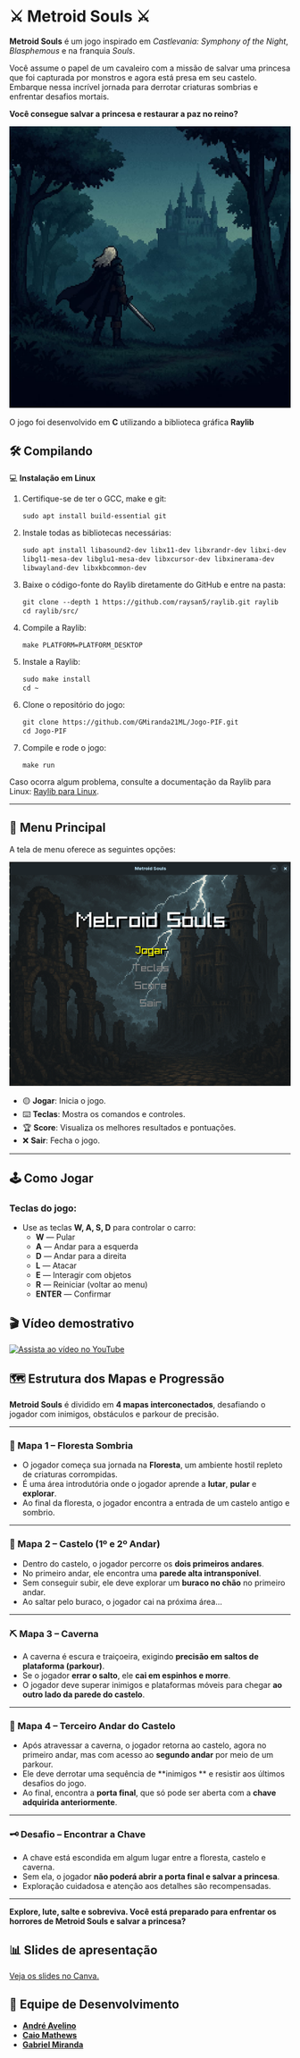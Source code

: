 # ⚔️ **Metroid Souls** ⚔️

**Metroid Souls** é um jogo inspirado em *Castlevania: Symphony of the Night*, *Blasphemous* e na franquia *Souls*.

Você assume o papel de um cavaleiro com a missão de salvar uma princesa que foi capturada por monstros e agora está presa em seu castelo.  
Embarque nessa incrível jornada para derrotar criaturas sombrias e enfrentar desafios mortais.

**Você consegue salvar a princesa e restaurar a paz no reino?**


![Jogo](assets\backgroundCutScene\cutSceneBackground.png)

O jogo foi desenvolvido em **C** utilizando a biblioteca gráfica **Raylib**

 ## 🛠️ Compilando

💻 **Instalação em Linux**

1. Certifique-se de ter o GCC, make e git:
   ```
   sudo apt install build-essential git
   ```

2. Instale todas as bibliotecas necessárias:
   ```
   sudo apt install libasound2-dev libx11-dev libxrandr-dev libxi-dev libgl1-mesa-dev libglu1-mesa-dev libxcursor-dev libxinerama-dev libwayland-dev libxkbcommon-dev
   ```

3. Baixe o código-fonte do Raylib diretamente do GitHub e entre na pasta:
   ```
   git clone --depth 1 https://github.com/raysan5/raylib.git raylib
   cd raylib/src/
   ```

4. Compile a Raylib:
   ```
   make PLATFORM=PLATFORM_DESKTOP
   ```

5. Instale a Raylib:
   ```
   sudo make install
   cd ~
   ```

6. Clone o repositório do jogo:
   ```
   git clone https://github.com/GMiranda21ML/Jogo-PIF.git
   cd Jogo-PIF
   ```

7. Compile e rode o jogo:
   ```
   make run
   ```



Caso ocorra algum problema, consulte a documentação da Raylib para Linux: [Raylib para Linux](https://github.com/raysan5/raylib/wiki/Working-on-GNU-Linux).


---

## 📜 Menu Principal

A tela de menu oferece as seguintes opções:

![Menu](assets\img\menujogo.png)

- 🟡 **Jogar**: Inicia o jogo.
- ⌨️ **Teclas**: Mostra os comandos e controles.
- 🏆 **Score**: Visualiza os melhores resultados e pontuações.
- ❌ **Sair**: Fecha o jogo.

---

## 🕹️ Como Jogar

### Teclas do jogo:

- Use as teclas **W, A, S, D** para controlar o carro:
  - **W** — Pular
  - **A** — Andar para a esquerda
  - **D** — Andar para a direita
  - **L** — Atacar
  - **E** — Interagir com objetos
  - **R** — Reiniciar (voltar ao menu)
  - **ENTER** — Confirmar 


## 🎬 Vídeo demostrativo

[![Assista ao vídeo no YouTube](https://img.youtube.com/vi/CFFP_qnYuyY/maxresdefault.jpg)](https://youtu.be/CFFP_qnYuyY)

## 🗺️ Estrutura dos Mapas e Progressão

**Metroid Souls** é dividido em **4 mapas interconectados**, desafiando o jogador com inimigos, obstáculos e parkour de precisão.

---

### 🌲 Mapa 1 – Floresta Sombria

- O jogador começa sua jornada na **Floresta**, um ambiente hostil repleto de criaturas corrompidas.
- É uma área introdutória onde o jogador aprende a **lutar**, **pular** e **explorar**.
- Ao final da floresta, o jogador encontra a entrada de um castelo antigo e sombrio.

---

### 🏰 Mapa 2 – Castelo (1º e 2º Andar)

- Dentro do castelo, o jogador percorre os **dois primeiros andares**.
- No primeiro andar, ele encontra uma **parede alta intransponível**.
- Sem conseguir subir, ele deve explorar um **buraco  no chão** no primeiro andar.
- Ao saltar pelo buraco, o jogador cai na próxima área...

---

### ⛏️ Mapa 3 – Caverna

- A caverna é escura e traiçoeira, exigindo **precisão em saltos de plataforma (parkour)**.
- Se o jogador **errar o salto**, ele **cai em espinhos e morre**.
- O jogador deve superar inimigos e plataformas móveis para chegar **ao outro lado da parede do castelo**.

---

### 🏯 Mapa 4 – Terceiro Andar do Castelo

- Após atravessar a caverna, o jogador retorna ao castelo, agora no primeiro andar, mas com acesso ao **segundo andar** por meio de um parkour.
- Ele deve derrotar uma sequência de **inimigos ** e resistir aos últimos desafios do jogo.
- Ao final, encontra a **porta final**, que só pode ser aberta com a **chave adquirida anteriormente**.

---

### 🗝️ Desafio  – Encontrar a Chave

- A chave está escondida em algum lugar entre a floresta, castelo e caverna.
- Sem ela, o jogador **não poderá abrir a porta final e salvar a princesa**.
- Exploração cuidadosa e atenção aos detalhes são recompensadas.

---

**Explore, lute, salte e sobreviva. Você está preparado para enfrentar os horrores de Metroid Souls e salvar a princesa?**

## 📊 Slides de apresentação

[Veja os slides no Canva.](https://www.canva.com/design/DAGoTto-qis/6Rn61_Hm-M_6Z0kySZ2rDg/view?utm_content=DAGoTto-qis&utm_campaign=designshare&utm_medium=link2&utm_source=sharebutton)


## 👥 Equipe de Desenvolvimento

- [**André Avelino**](https://github.com/avelinoandre) 
- [**Caio Mathews**](https://github.com/CaioMathews)
- [**Gabriel Miranda**](https://github.com/GMiranda21ML)